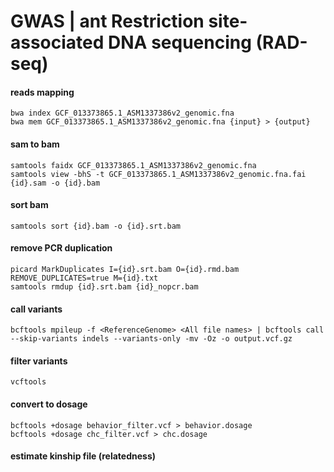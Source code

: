 # GWAS | ant Restriction site-associated DNA sequencing (RAD-seq)


#### reads mapping
```
bwa index GCF_013373865.1_ASM1337386v2_genomic.fna
bwa mem GCF_013373865.1_ASM1337386v2_genomic.fna {input} > {output}
```
#### sam to bam
```
samtools faidx GCF_013373865.1_ASM1337386v2_genomic.fna
samtools view -bhS -t GCF_013373865.1_ASM1337386v2_genomic.fna.fai {id}.sam -o {id}.bam
```
#### sort bam
```
samtools sort {id}.bam -o {id}.srt.bam
```
#### remove PCR duplication
```
picard MarkDuplicates I={id}.srt.bam O={id}.rmd.bam REMOVE_DUPLICATES=true M={id}.txt
samtools rmdup {id}.srt.bam {id}_nopcr.bam
```
#### call variants
```
bcftools mpileup -f <ReferenceGenome> <All file names> | bcftools call --skip-variants indels --variants-only -mv -Oz -o output.vcf.gz
```
#### filter variants
```
vcftools 
```
#### convert to dosage
```
bcftools +dosage behavior_filter.vcf > behavior.dosage
bcftools +dosage chc_filter.vcf > chc.dosage
```
#### estimate kinship file (relatedness)
